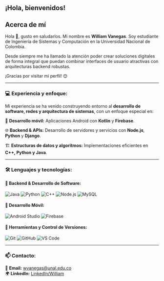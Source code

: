 ## ¡Hola, bienvenidos!
## Acerca de mí

Hola 👋, gusto en saludarlos. Mi nombre es **William Vanegas**. Soy estudiante de Ingeniería de Sistemas y Computación en la Universidad Nacional de Colombia.

Desde siempre me ha llamado la atención poder crear soluciones digitales de forma integral que puedan combinar interfaces de usuario atractivas con arquitecturas backend robustas.

¡Gracias por visitar mi perfil! 😊

---

### 💻 Experiencia y enfoque:
Mi experiencia se ha venido construyendo entorno al **desarrollo de software, redes y arquitectura de sistemas**, con un enfoque especial en:

📱 **Desarrollo móvil:** Aplicaciones Android con **Kotlin** y **Firebase**.

🌐 **Backend & APIs:** Desarrollo de servidores y servicios con **Node.js**, **Python** y **Django**.

🏗 **Estructuras de datos y algoritmos:** Implementaciones eficientes en **C++, Python y Java**.

---

### 🛠 Lenguajes y tecnologías:
#### 🔹 Backend & Desarrollo de Software:
![Java](https://img.shields.io/badge/Java-ED8B00?style=for-the-badge&logo=java&logoColor=white)
![Python](https://img.shields.io/badge/Python-3776AB?style=for-the-badge&logo=python&logoColor=white)
![C++](https://img.shields.io/badge/C++-00599C?style=for-the-badge&logo=c%2B%2B&logoColor=white)
![Node.js](https://img.shields.io/badge/Node.js-43853D?style=for-the-badge&logo=node.js&logoColor=white)
![MySQL](https://img.shields.io/badge/MySQL-4479A1?style=for-the-badge&logo=mysql&logoColor=white)

#### 🔹 Desarrollo Móvil:
![Android Studio](https://img.shields.io/badge/Android%20Studio-3DDC84?style=for-the-badge&logo=android-studio&logoColor=white)
![Firebase](https://img.shields.io/badge/Firebase-FFCA28?style=for-the-badge&logo=firebase&logoColor=black)

#### 🔹 Herramientas y Control de Versiones:
![Git](https://img.shields.io/badge/Git-F05032?style=for-the-badge&logo=git&logoColor=white)
![GitHub](https://img.shields.io/badge/GitHub-181717?style=for-the-badge&logo=github&logoColor=white)
![VS Code](https://img.shields.io/badge/VSCode-007ACC?style=for-the-badge&logo=visual-studio-code&logoColor=white)

---

### 📫 Contacto:
📩 **Email:** [wvanegas@unal.edu.co](mailto:wvanegas@unal.edu.co)  
🌍 **LinkedIn:** [LinkedIn/William](https://www.linkedin.com/in/william-dario-vanegas-433b75222)  
